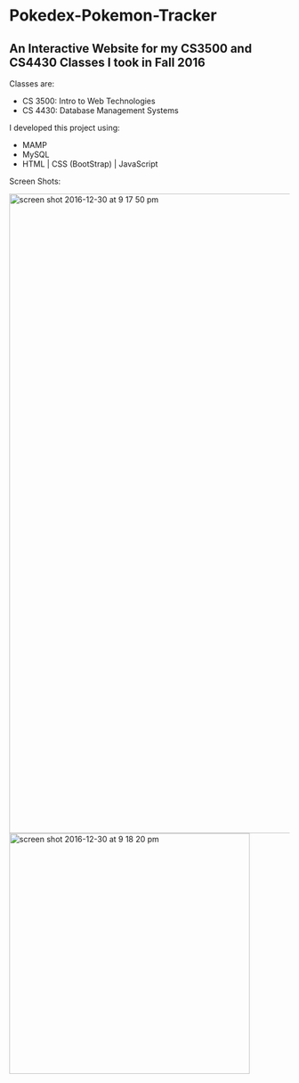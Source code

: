 <h1>Pokedex-Pokemon-Tracker</h1>
<h2>An Interactive Website for my CS3500 and CS4430 Classes I took in Fall 2016</h2>
<p>Classes are:</p>
  <ul>
    <li>CS 3500: Intro to Web Technologies</li>
    <li>CS 4430: Database Management Systems</li>
  </ul>
<p>I developed this project using:</p>
  <ul>
    <li>MAMP</li>
    <li>MySQL</li>
    <li>HTML | CSS (BootStrap) | JavaScript</li>
  </ul>
  <p>Screen Shots:</p>
  <img width="1148" alt="screen shot 2016-12-30 at 9 17 50 pm" src="https://cloud.githubusercontent.com/assets/19563826/21575422/80a8cb2a-ced9-11e6-9d7c-1d473ec2955f.png">
  <img width="432" alt="screen shot 2016-12-30 at 9 18 20 pm" src="https://cloud.githubusercontent.com/assets/19563826/21575423/80b3663e-ced9-11e6-93c2-95d62c787fe7.png">



